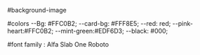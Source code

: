 #background-image

#colors
--Bg: #FFC0B2;
--card-bg: #FFF8E5;
--red: red;
--pink-heart:#FFC0B2;
--mint-green:#EDF6D3;
--black: #000;

#font family :
Alfa Slab One
Roboto
